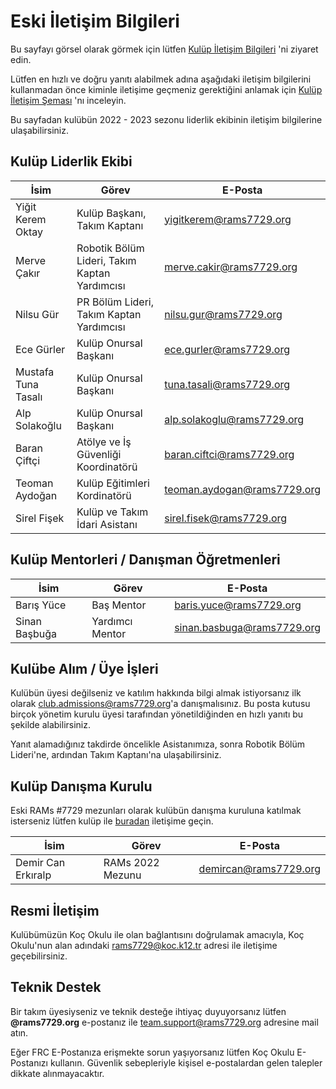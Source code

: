 # Eski İletişim Bilgileri

Bu sayfayı görsel olarak görmek için lütfen [Kulüp İletişim Bilgileri](https://kocfrc.slab.com/posts/akm892ft) 'ni ziyaret edin.

Lütfen en hızlı ve doğru yanıtı alabilmek adına aşağıdaki iletişim bilgilerini kullanmadan önce kiminle iletişime geçmeniz gerektiğini anlamak için [Kulüp İletişim Şeması](https://kocfrc.slab.com/posts/spprog05) 'nı inceleyin.

Bu sayfadan kulübün 2022 - 2023 sezonu liderlik ekibinin iletişim bilgilerine ulaşabilirsiniz.

## Kulüp Liderlik Ekibi

| **İsim** | **Görev** | **E-Posta** |
| --- | --- | --- |
| Yiğit Kerem Oktay | Kulüp Başkanı,<br>Takım Kaptanı | [yigitkerem@rams7729.org](mailto:yigitkerem@rams7729.org) |
| Merve Çakır | Robotik Bölüm Lideri, Takım Kaptan Yardımcısı | [merve.cakir@rams7729.org](mailto:merve.cakir@rams7729.org) |
| Nilsu Gür | PR Bölüm Lideri,<br>Takım Kaptan Yardımcısı | [nilsu.gur@rams7729.org](https://nilsu.gur@rams7729.org) |
| Ece Gürler | Kulüp Onursal Başkanı | [ece.gurler@rams7729.org](mailto:ece.gurler@rams7729.org) |
| Mustafa Tuna Tasalı | Kulüp Onursal Başkanı | [tuna.tasali@rams7729.org](mailto:tuna.tasali@rams7729.org) |
| Alp Solakoğlu | Kulüp Onursal Başkanı | [alp.solakoglu@rams7729.org](mailto:alp.solakoglu@rams7729.org) |
| Baran Çiftçi | Atölye ve İş Güvenliği Koordinatörü | [baran.ciftci@rams7729.org](mailto:baran.ciftci@rams7729.org) |
| Teoman Aydoğan | Kulüp Eğitimleri Kordinatörü | [teoman.aydogan@rams7729.org](mailto:teoman.aydogan@rams7729.org) |
| Sirel Fişek | Kulüp ve Takım İdari Asistanı | [sirel.fisek@rams7729.org](mailto:sirel.fisek@rams7729.org) |

## Kulüp Mentorleri / Danışman Öğretmenleri

| **İsim** | **Görev** | **E-Posta** |
| --- | --- | --- |
| Barış Yüce | Baş Mentor | [baris.yuce@rams7729.org](mailto:baris.yuce@rams7729.org) |
| Sinan Başbuğa | Yardımcı Mentor | [sinan.basbuga@rams7729.org](mailto:sinan.basbuga@rams7729.org) |

## Kulübe Alım / Üye İşleri

Kulübün üyesi değilseniz ve katılım hakkında bilgi almak istiyorsanız ilk olarak [club.admissions@rams7729.org](mailto:club.admissions@rams7729.org)'a danışmalısınız. Bu posta kutusu birçok yönetim kurulu üyesi tarafından yönetildiğinden en hızlı yanıtı bu şekilde alabilirsiniz.

Yanıt alamadığınız takdirde öncelikle Asistanımıza, sonra Robotik Bölüm Lideri'ne, ardından Takım Kaptanı'na ulaşabilirsiniz.

## Kulüp Danışma Kurulu

Eski RAMs #7729 mezunları olarak kulübün danışma kuruluna katılmak isterseniz lütfen kulüp ile [buradan](mailto:rams7729@koc.k12.tr) iletişime geçin.

| **İsim** | **Görev** | **E-Posta** |
| --- | --- | --- |
| Demir Can Erkıralp | RAMs 2022 Mezunu | [demircan@rams7729.org](mailto:demircan@rams7729.org) |

## Resmi İletişim

Kulübümüzün Koç Okulu ile olan bağlantısını doğrulamak amacıyla, Koç Okulu'nun alan adındaki [rams7729@koc.k12.tr](mailto:rams7729@koc.k12.tr ) adresi ile iletişime geçebilirsiniz.

## Teknik Destek

Bir takım üyesiyseniz ve teknik desteğe ihtiyaç duyuyorsanız lütfen **@rams7729.org** e-postanız ile [team.support@rams7729.org](mailto:team.support@rams7729.org) adresine mail atın.

Eğer FRC E-Postanıza erişmekte sorun yaşıyorsanız lütfen Koç Okulu E-Postanızı kullanın. Güvenlik sebepleriyle kişisel e-postalardan gelen talepler dikkate alınmayacaktır.
